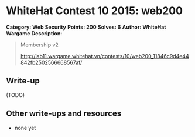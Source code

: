 # WhiteHat Contest 10 2015: web200

**Category: Web Security**
**Points: 200**
**Solves: 6**
**Author: WhiteHat Wargame**
**Description:**

> Membership v2
>
> http://lab11.wargame.whitehat.vn/contests/10/web200_11846c9d4e44842fb2502566668567af/
> 

## Write-up

(TODO)

## Other write-ups and resources

* none yet
